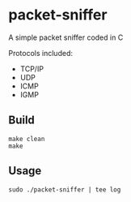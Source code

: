 # packet-sniffer
A simple packet sniffer coded in C

Protocols included:
- TCP/IP
- UDP
- ICMP
- IGMP

## Build

`make clean` <br>
`make`

## Usage

`sudo ./packet-sniffer | tee log`
